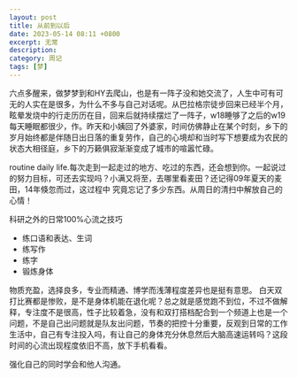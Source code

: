 ```yaml
---
layout: post
title: 从前到以后
date: 2023-05-14 08:11 +0800
excerpt: 无常
description: 
category: 周记
tags: [梦]
---
```


六点多醒来，做梦梦到和HY去爬山，也是有一阵子没和她交流了，人生中可有可无的人实在是很多，为什么不多与自己对话呢。从巴拉格宗徒步回来已经半个月，眩晕发烧中的行走历历在目，回来后就持续摆烂了一阵子，w18睡够了之后的w19每天睡眠都很少，作。昨天和小姨回了外婆家，时间仿佛静止在某个时刻，乡下的岁月始终都是伴随日出日落的重复劳作，自己的心境却和当时写下想要成为农民的状态大相径庭，乡下的万籁俱寂渐渐变成了城市的喧嚣忙碌。

routine daily life.每次走到一起走过的地方、吃过的东西，还会想到你。一起说过的努力目标，可还去实现吗？小满又将至，去哪里看麦田？还记得09年夏天的麦田，14年倏忽而过，这过程中 究竟忘记了多少东西。从周日的清扫中解放自己的心情！

科研之外的日常100%心流之技巧
 - 练口语和表达、生词
 - 练写作
 - 练字
 - 锻炼身体


物质充盈，选择良多，专业而精通、博学而浅薄程度差异也是挺有意思。 
白天双打比赛都是惨败，是不是身体机能在退化呢？总之就是感觉跑不到位，不过不做解释，专注度不是很高，性子比较着急，没有和双打搭档配合到一个频道上也是一个问题，不是自己出问题就是队友出问题，节奏的把控十分重要，反观到日常的工作生活中，自己有专注投入吗，有让自己的身体充分休息然后大脑高速运转吗？这段时间的心流出现程度依旧不高，放下手机看看。

强化自己的同时学会和他人沟通。